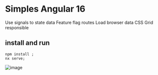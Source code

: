 # Simples Angular 16

Use signals to state data
Feature flag routes
Load browser data
CSS Grid responsible

## install and run

```
npm install ;
nx serve;
```

![image](https://github.com/duard/angular16-css-grid/assets/36894/76bbe132-1cee-41b8-9607-c80ba593ffa3)
